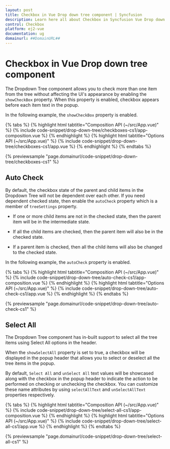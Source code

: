 ```yaml
---
layout: post
title: Checkbox in Vue Drop down tree component | Syncfusion
description: Learn here all about Checkbox in Syncfusion Vue Drop down tree component of Syncfusion Essential JS 2 and more.
control: Checkbox 
platform: ej2-vue
documentation: ug
domainurl: ##DomainURL##
---
```


# Checkbox in Vue Drop down tree component

The Dropdown Tree component allows you to check more than one item from the tree without affecting the UI's appearance by enabling the `showCheckBox` property. When this property is enabled, checkbox appears before each item text in the popup.

In the following example, the `showCheckBox` property is enabled.

{% tabs %}
{% highlight html tabtitle="Composition API (~/src/App.vue)" %}
{% include code-snippet/drop-down-tree/checkboxes-cs1/app-composition.vue %}
{% endhighlight %}
{% highlight html tabtitle="Options API (~/src/App.vue)" %}
{% include code-snippet/drop-down-tree/checkboxes-cs1/app.vue %}
{% endhighlight %}
{% endtabs %}
        
{% previewsample "page.domainurl/code-snippet/drop-down-tree/checkboxes-cs1" %}

## Auto Check

By default, the checkbox state of the parent and child items in the Dropdown Tree will not be dependent over each other. If you need dependent checked state, then enable the `autoCheck` property which is a member of `treeSettings` property.

* If one or more child items are not in the checked state, then the parent item will be in the intermediate state.

* If all the child items are checked, then the parent item will also be in the checked state.

* If a parent item is checked, then all the child items will also be changed to the checked state.

In the following example, the `autoCheck` property is enabled.

{% tabs %}
{% highlight html tabtitle="Composition API (~/src/App.vue)" %}
{% include code-snippet/drop-down-tree/auto-check-cs1/app-composition.vue %}
{% endhighlight %}
{% highlight html tabtitle="Options API (~/src/App.vue)" %}
{% include code-snippet/drop-down-tree/auto-check-cs1/app.vue %}
{% endhighlight %}
{% endtabs %}
        
{% previewsample "page.domainurl/code-snippet/drop-down-tree/auto-check-cs1" %}

## Select All

The Dropdown Tree component has in-built support to select all the tree items using Select All options in the header.

When the `showSelectAll` property is set to true, a checkbox will be displayed in the popup header that allows you to select or deselect all the tree items in the popup.

By default, `Select All` and `unSelect All` text values will be showcased along with the checkbox in the popup header to indicate the action to be performed on checking or unchecking the checkbox. You can customize these name attributes by using `selectAllText` and `unSelectAllText` properties respectively.

{% tabs %}
{% highlight html tabtitle="Composition API (~/src/App.vue)" %}
{% include code-snippet/drop-down-tree/select-all-cs1/app-composition.vue %}
{% endhighlight %}
{% highlight html tabtitle="Options API (~/src/App.vue)" %}
{% include code-snippet/drop-down-tree/select-all-cs1/app.vue %}
{% endhighlight %}
{% endtabs %}
        
{% previewsample "page.domainurl/code-snippet/drop-down-tree/select-all-cs1" %}